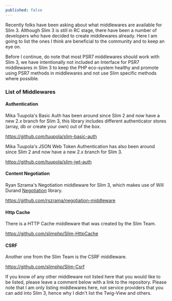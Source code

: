```yaml
---
published: false
---
```


Recently folks have been asking about what middlewares are available for Slim 3. Although Slim 3 is still in RC stage, there have been a number of developers who have decided to create middlewares already. Here I am going to list the ones I think are beneficial to the community and to keep an eye on.

Before I continue, do note that most PSR7 middlewares should work with Slim 3, we have intentionally not included an Interface for PSR7 middlewares in Slim 3 to keep the PHP eco-system healthy and promote using PSR7 methods in middlewares and not use Slim specific methods where possible.

### List of Middlewares

#### Authentication

Mika Tuupola's Basic Auth has been around since Slim 2 and now have a new 2.x branch for Slim 3, this library includes different authenticator stores (array, db or create your own) out of the box. 

https://github.com/tuupola/slim-basic-auth

Mika Tuupola's JSON Web Token Authentication has also been around since Slim 2 and now have a new 2.x branch for Slim 3.

https://github.com/tuupola/slim-jwt-auth

#### Content Negotiation

Ryan Szrama's Negotiation middleware for Slim 3, which makes use of Will Durand [Negotiation][] library. 

https://github.com/rszrama/negotiation-middleware

#### Http Cache

There is a HTTP Cache middleware that was created by the Slim Team.

https://github.com/slimphp/Slim-HttpCache

#### CSRF

Another one from the Slim Team is the CSRF middleware.

https://github.com/slimphp/Slim-Csrf

If you know of any other middleware not listed here that you would like to be listed, please leave a comment below with a link to the repository. Please note that I am only listing middlewares here, not service providers that you can add into Slim 3, hence why I didn't list the Twig-View and others.

[Negotiation]: https://github.com/willdurand/Negotiation
